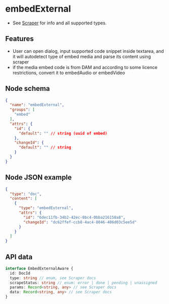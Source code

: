 # embedExternal

- See [Scraper](/editor/scraper/general/) for info and all supported types.

## Features
- User can open dialog, input supported code snippet inside textarea, and it will autodetect type of embed media and parse its content using scraper
- if the media embed code is from DAM and according to some licence restrictions, convert it to embedAudio or embedVideo 

## Node schema

```json
{
  "name": "embedExternal",
  "groups": [
    "embed"
  ],
  "attrs": {
    "id": {
      "default": "" // string (uuid of embed)
    },
    "changeId": {
      "default": "" // string
    }
  }
}
```

## Node JSON example

```json
{
  "type": "doc",
  "content": [
    {
      "type": "embedExternal",
      "attrs": {
        "id": "6dec11fb-34b2-42ec-8bc4-0bba216158a8",
        "changeId": "dc62ffef-ccb8-4ac4-8046-406d03c5ee5d"
      }
    }
  ]
}
```

## API data

```ts
interface EmbedExternalAware {
  id: DocId
  type: string // enum, see Scraper docs
  scrapeStatus: string // enum: error | done | pending | unassigned
  params: Record<string, any> // see Scraper docs
  data: Record<string, any> // see Scraper docs
}
```

